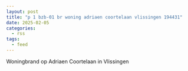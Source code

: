 ```yaml
---
layout: post
title: "p 1 bzb-01 br woning adriaen coortelaan vlissingen 194431"
date: 2025-02-05
categories: 
  - rss
tags: 
  - feed
---
```


Woningbrand op Adriaen Coortelaan in Vlissingen
